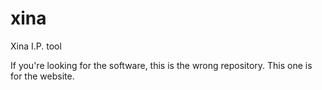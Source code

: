 # xina
Xina I.P. tool

If you're looking for the software, this is the wrong repository. This one is for the website.
